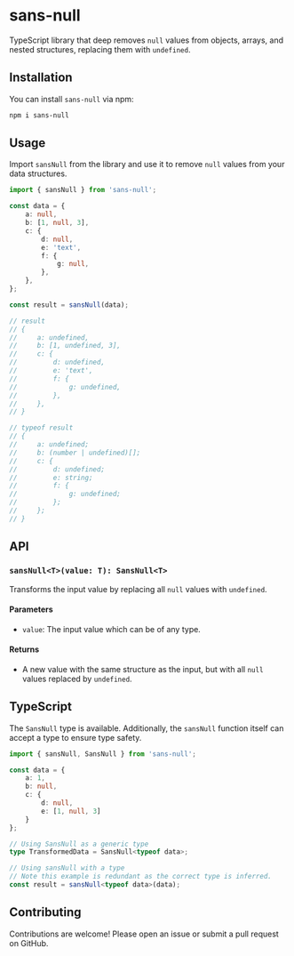 # sans-null

TypeScript library that deep removes `null` values from objects, arrays, and nested structures, replacing them with `undefined`.

## Installation

You can install `sans-null` via npm:

```sh
npm i sans-null
```

## Usage

Import `sansNull` from the library and use it to remove `null` values from your data structures.

```typescript
import { sansNull } from 'sans-null';

const data = {
    a: null,
    b: [1, null, 3],
    c: {
        d: null,
        e: 'text',
        f: {
            g: null,
        },
    },
};

const result = sansNull(data);

// result
// {
//     a: undefined,
//     b: [1, undefined, 3],
//     c: {
//         d: undefined,
//         e: 'text',
//         f: {
//             g: undefined,
//         },
//     },
// }

// typeof result
// {
//     a: undefined;
//     b: (number | undefined)[];
//     c: {
//         d: undefined;
//         e: string;
//         f: {
//             g: undefined;
//         };
//     };
// }
```

## API

### `sansNull<T>(value: T): SansNull<T>`

Transforms the input value by replacing all `null` values with `undefined`.

#### Parameters

- `value`: The input value which can be of any type.

#### Returns

- A new value with the same structure as the input, but with all `null` values replaced by `undefined`.

## TypeScript

The `SansNull` type is available. Additionally, the `sansNull` function itself can accept a type to ensure type safety.

```typescript
import { sansNull, SansNull } from 'sans-null';

const data = {
    a: 1,
    b: null,
    c: {
        d: null,
        e: [1, null, 3]
    }
};

// Using SansNull as a generic type
type TransformedData = SansNull<typeof data>;

// Using sansNull with a type
// Note this example is redundant as the correct type is inferred.
const result = sansNull<typeof data>(data);
```

## Contributing

Contributions are welcome! Please open an issue or submit a pull request on GitHub.
